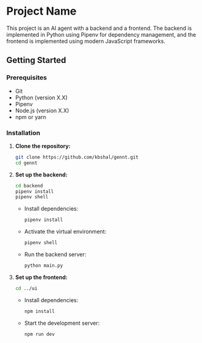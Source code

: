 # Project Name

This project is an AI agent with a backend and a frontend. The backend is implemented in Python using Pipenv for dependency management, and the frontend is implemented using modern JavaScript frameworks.

## Getting Started

### Prerequisites

- Git
- Python (version X.X)
- Pipenv
- Node.js (version X.X)
- npm or yarn

### Installation

1. **Clone the repository:**

    ```sh
    git clone https://github.com/kbshal/gennt.git
    cd gennt
    ```

2. **Set up the backend:**

    ```sh
    cd backend
    pipenv install
    pipenv shell
    ```

    - Install dependencies:

        ```sh
        pipenv install
        ```

    - Activate the virtual environment:

        ```sh
        pipenv shell
        ```

    - Run the backend server:

        ```sh
        python main.py
        ```

3. **Set up the frontend:**

    ```sh
    cd ../ui
    ```

    - Install dependencies:

        ```sh
        npm install
        ```

    - Start the development server:

        ```sh
        npm run dev
        ```

